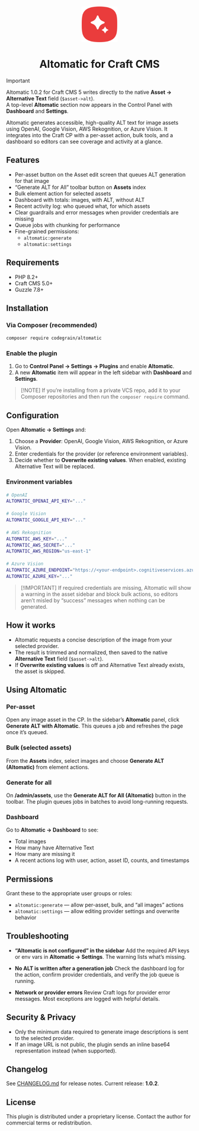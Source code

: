 <p align="center">
  <img src="https://github.com/codegrain/altomatic/blob/main/src/icon.svg" width="96" height="96" alt="Altomatic icon">
</p>
<h1 align="center">Altomatic for Craft CMS</h1>

> [!IMPORTANT]
> Altomatic 1.0.2 for Craft CMS 5 writes directly to the native **Asset → Alternative Text** field (`$asset->alt`).  
> A top-level **Altomatic** section now appears in the Control Panel with **Dashboard** and **Settings**.

Altomatic generates accessible, high-quality ALT text for image assets using OpenAI, Google Vision, AWS Rekognition, or Azure Vision. It integrates into the Craft CP with a per-asset action, bulk tools, and a dashboard so editors can see coverage and activity at a glance.

## Features

- Per-asset button on the Asset edit screen that queues ALT generation for that image
- “Generate ALT for All” toolbar button on **Assets** index
- Bulk element action for selected assets
- Dashboard with totals: images, with ALT, without ALT
- Recent activity log: who queued what, for which assets
- Clear guardrails and error messages when provider credentials are missing
- Queue jobs with chunking for performance
- Fine-grained permissions:
  - `altomatic:generate`
  - `altomatic:settings`

## Requirements

- PHP 8.2+
- Craft CMS 5.0+
- Guzzle 7.8+

## Installation

### Via Composer (recommended)
```bash
composer require codegrain/altomatic
````

### Enable the plugin

1. Go to **Control Panel → Settings → Plugins** and enable **Altomatic**.
2. A new **Altomatic** item will appear in the left sidebar with **Dashboard** and **Settings**.

> \[!NOTE]
> If you’re installing from a private VCS repo, add it to your Composer repositories and then run the `composer require` command.

## Configuration

Open **Altomatic → Settings** and:

1. Choose a **Provider**: OpenAI, Google Vision, AWS Rekognition, or Azure Vision.
2. Enter credentials for the provider (or reference environment variables).
3. Decide whether to **Overwrite existing values**. When enabled, existing Alternative Text will be replaced.

### Environment variables

```bash
# OpenAI
ALTOMATIC_OPENAI_API_KEY="..."

# Google Vision
ALTOMATIC_GOOGLE_API_KEY="..."

# AWS Rekognition
ALTOMATIC_AWS_KEY="..."
ALTOMATIC_AWS_SECRET="..."
ALTOMATIC_AWS_REGION="us-east-1"

# Azure Vision
ALTOMATIC_AZURE_ENDPOINT="https://<your-endpoint>.cognitiveservices.azure.com/"
ALTOMATIC_AZURE_KEY="..."
```

> \[!IMPORTANT]
> If required credentials are missing, Altomatic will show a warning in the asset sidebar and block bulk actions, so editors aren’t misled by “success” messages when nothing can be generated.

## How it works

* Altomatic requests a concise description of the image from your selected provider.
* The result is trimmed and normalized, then saved to the native **Alternative Text** field (`$asset->alt`).
* If **Overwrite existing values** is off and Alternative Text already exists, the asset is skipped.

## Using Altomatic

### Per-asset

Open any image asset in the CP. In the sidebar’s **Altomatic** panel, click **Generate ALT with Altomatic**. This queues a job and refreshes the page once it’s queued.

### Bulk (selected assets)

From the **Assets** index, select images and choose **Generate ALT (Altomatic)** from element actions.

### Generate for all

On **/admin/assets**, use the **Generate ALT for All (Altomatic)** button in the toolbar. The plugin queues jobs in batches to avoid long-running requests.

### Dashboard

Go to **Altomatic → Dashboard** to see:

* Total images
* How many have Alternative Text
* How many are missing it
* A recent actions log with user, action, asset ID, counts, and timestamps

## Permissions

Grant these to the appropriate user groups or roles:

* `altomatic:generate` — allow per-asset, bulk, and “all images” actions
* `altomatic:settings` — allow editing provider settings and overwrite behavior

## Troubleshooting

* **“Altomatic is not configured” in the sidebar**
  Add the required API keys or env vars in **Altomatic → Settings**. The warning lists what’s missing.

* **No ALT is written after a generation job**
  Check the dashboard log for the action, confirm provider credentials, and verify the job queue is running.

* **Network or provider errors**
  Review Craft logs for provider error messages. Most exceptions are logged with helpful details.

## Security & Privacy

* Only the minimum data required to generate image descriptions is sent to the selected provider.
* If an image URL is not public, the plugin sends an inline base64 representation instead (when supported).

## Changelog

See [CHANGELOG.md](./CHANGELOG.md) for release notes. Current release: **1.0.2**.

## License

This plugin is distributed under a proprietary license. Contact the author for commercial terms or redistribution.
